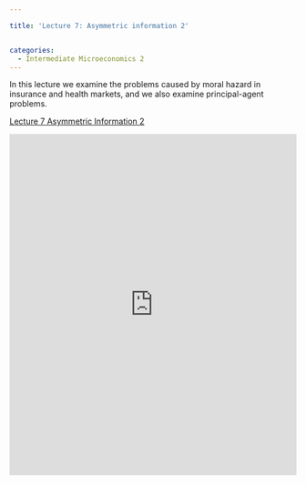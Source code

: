 ```yaml
---

title: 'Lecture 7: Asymmetric information 2'


categories:
  - Intermediate Microeconomics 2
---
```

In this lecture we examine the problems caused by moral hazard in insurance and health markets, and we also examine principal-agent problems.  

<p >   <a title="View Lecture 7 Asymmetric Information 2 on Scribd" href="https://www.scribd.com/doc/137987989/Lecture-7-Asymmetric-Information-2" >Lecture 7 Asymmetric Information 2</a></p><iframe src="https://www.scribd.com/embeds/137987989/content?start_page=1&view_mode=scroll" data-auto-height="false" data-aspect-ratio="undefined" scrolling="no" width="100%" height="600" frameborder="0"></iframe>